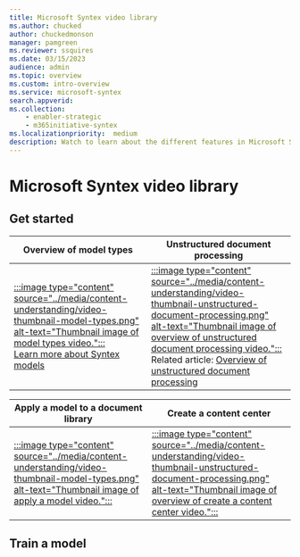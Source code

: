 ```yaml
---
title: Microsoft Syntex video library
ms.author: chucked
author: chuckedmonson
manager: pamgreen
ms.reviewer: ssquires
ms.date: 03/15/2023
audience: admin
ms.topic: overview
ms.custom: intro-overview
ms.service: microsoft-syntex
search.appverid: 
ms.collection: 
    - enabler-strategic
    - m365initiative-syntex
ms.localizationpriority:  medium
description: Watch to learn about the different features in Microsoft Syntex.
---
```


# Microsoft Syntex video library

## Get started

|Overview of model types  |Unstructured document processing  |
|---------|---------|
|[:::image type="content" source="../media/content-understanding/video-thumbnail-model-types.png" alt-text="Thumbnail image of model types video.":::](https://www.microsoft.com/videoplayer/embed/RE4GJXS)<br>[Learn more about Syntex models](model-types-overview.md)    |[:::image type="content" source="../media/content-understanding/video-thumbnail-unstructured-document-processing.png" alt-text="Thumbnail image of overview of unstructured document processing video.":::](https://www.microsoft.com/videoplayer/embed/RE4GJXS)<br>Related article: [Overview of unstructured document processing](document-understanding-overview.md)         |

|Apply a model to a document library  |Create a content center  |
|---------|---------|
|[:::image type="content" source="../media/content-understanding/video-thumbnail-model-types.png" alt-text="Thumbnail image of apply a model video.":::](https://www.microsoft.com/videoplayer/embed/RE4GJXS)    |[:::image type="content" source="../media/content-understanding/video-thumbnail-unstructured-document-processing.png" alt-text="Thumbnail image of overview of create a content center video.":::](https://www.microsoft.com/videoplayer/embed/RE4GJXS)         |

## Train a model

